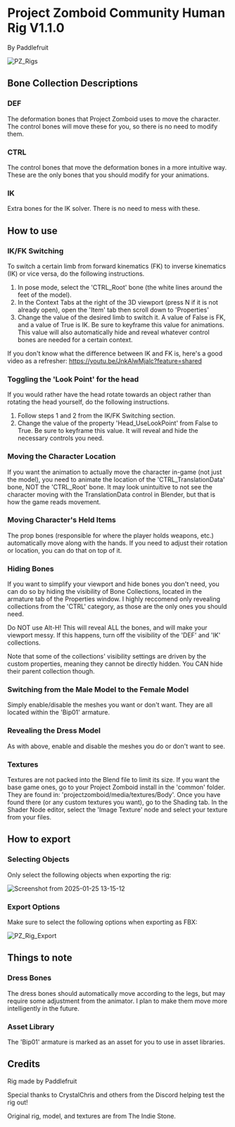# Project Zomboid Community Human Rig V1.1.0
By Paddlefruit

![PZ_Rigs](https://github.com/user-attachments/assets/8cb978a5-4bfa-4b4e-b7ce-79d22cc2e92f)


## Bone Collection Descriptions

### DEF
The deformation bones that Project Zomboid uses to move the character. The control bones will move these for you, so there is no need to modify them.

### CTRL
The control bones that move the deformation bones in a more intuitive way. These are the only bones that you should modify for your animations.

### IK
Extra bones for the IK solver. There is no need to mess with these.

## How to use

### IK/FK Switching
To switch a certain limb from forward kinematics (FK) to inverse kinematics (IK) or vice versa, do the following instructions.
1. In pose mode, select the 'CTRL_Root' bone (the white lines around the feet of the model).
2. In the Context Tabs at the right of the 3D viewport (press N if it is not already open), open the 'Item' tab then scroll down to 'Properties'
3. Change the value of the desired limb to switch it. A value of False is FK, and a value of True is IK. Be sure to keyframe this value for animations. This value will also automatically hide and reveal whatever control bones are needed for a certain context.

If you don't know what the difference between IK and FK is, here's a good video as a refresher:
https://youtu.be/JnkAlwMjalc?feature=shared
   
### Toggling the 'Look Point' for the head
If you would rather have the head rotate towards an object rather than rotating the head yourself, do the following instructions.
1. Follow steps 1 and 2 from the IK/FK Switching section.
2. Change the value of the property 'Head_UseLookPoint' from False to True. Be sure to keyframe this value. It will reveal and hide the necessary controls you need.

### Moving the Character Location
If you want the animation to actually move the character in-game (not just the model), you need to animate the location of the 'CTRL_TranslationData' bone, NOT the 'CTRL_Root' bone. It may look unintuitive to not see the character moving with the TranslationData control in Blender, but that is how the game reads movement.

### Moving Character's Held Items
The prop bones (responsible for where the player holds weapons, etc.) automatically move along with the hands. If you need to adjust their rotation or location, you can do that on top of it. 

### Hiding Bones
If you want to simplify your viewport and hide bones you don't need, you can do so by hiding the visibility of Bone Collections, located in the armature tab of the Properties window. I highly reccomend only revealing collections from the 'CTRL' category, as those are the only ones you should need.

Do NOT use Alt-H! This will reveal ALL the bones, and will make your viewport messy. If this happens, turn off the visibility of the 'DEF' and 'IK' collections.

Note that some of the collections' visibility settings are driven by the custom properties, meaning they cannot be directly hidden. You CAN hide their parent collection though.

### Switching from the Male Model to the Female Model
Simply enable/disable the meshes you want or don't want. They are all located within the 'Bip01' armature.

### Revealing the Dress Model
As with above, enable and disable the meshes you do or don't want to see.

### Textures
Textures are not packed into the Blend file to limit its size. If you want the base game ones, go to your Project Zomboid install in the 'common' folder. They are found in: 'projectzomboid/media/textures/Body'.
Once you have found there (or any custom textures you want), go to the Shading tab. In the Shader Node editor, select the 'Image Texture' node and select your texture from your files.

## How to export

### Selecting Objects
Only select the following objects when exporting the rig:

![Screenshot from 2025-01-25 13-15-12](https://github.com/user-attachments/assets/9b4b58f1-1e8e-40b8-b838-fc86335015ba)


### Export Options
Make sure to select the following options when exporting as FBX:

![PZ_Rig_Export](https://github.com/user-attachments/assets/0ab9ff5b-404e-4263-8a02-cea3bdf2ae94)


## Things to note

### Dress Bones
The dress bones should automatically move according to the legs, but may require some adjustment from the animator. I plan to make them move more intelligently in the future.

### Asset Library
The 'Bip01' armature is marked as an asset for you to use in asset libraries.

## Credits
Rig made by Paddlefruit

Special thanks to CrystalChris and others from the Discord helping test the rig out!

Original rig, model, and textures are from The Indie Stone.
